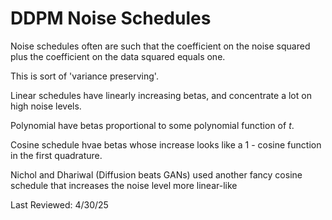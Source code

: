 # DDPM Noise Schedules

Noise schedules often are such that the coefficient on the noise squared plus the coefficient on the data squared equals one.

This is sort of 'variance preserving'.

Linear schedules have linearly increasing betas, and concentrate a lot on high noise levels.

Polynomial have betas proportional to some polynomial function of $t$.

Cosine schedule hvae betas whose increase looks like a 1 - cosine function in the first quadrature.

Nichol and Dhariwal (Diffusion beats GANs) used another fancy cosine schedule that increases the noise level more linear-like


Last Reviewed: 4/30/25